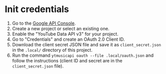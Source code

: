 # Init credentials

1. Go to the [Google API Console](https://console.developers.google.com/).
2. Create a new project or select an existing one.
3. Enable the "YouTube Data API v3" for your project.
4. Go to "Credentials" and create an OAuth 2.0 Client ID.
5. Download the client secret JSON file and save it as `client_secret.json` in the `.local/` directory of this project.
6. Run the command `ytmusicapi oauth --file .local/oauth.json` and follow the instructions (client ID and secret are in the `client_secret.json` file).